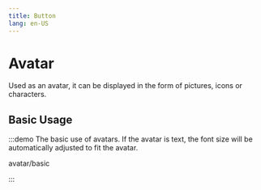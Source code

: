 ```yaml
---
title: Button
lang: en-US
---
```


# Avatar

Used as an avatar, it can be displayed in the form of pictures, icons or characters.

## Basic Usage

:::demo The basic use of avatars. If the avatar is text, the font size will be automatically adjusted to fit the avatar.

avatar/basic

:::
